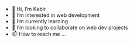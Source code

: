 - 👋 Hi, I’m Kabir
- 👀 I’m interested in web development
- 🌱 I’m currently learning 
- 💞️ I’m looking to collaborate on web dev projects
- 📫 How to reach me ...

<!---
Code-Hashirah/Code-Hashirah is a ✨ special ✨ repository because its `README.md` (this file) appears on your GitHub profile.
You can click the Preview link to take a look at your changes.
--->
